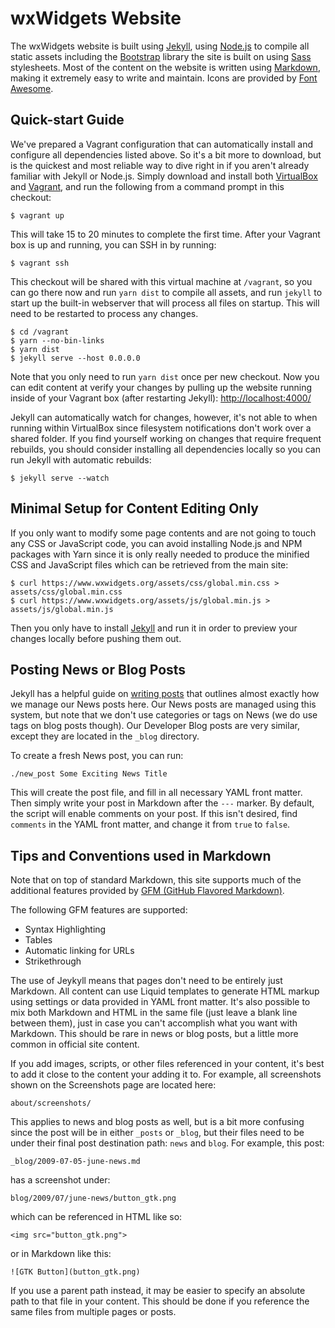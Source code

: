 wxWidgets Website
=================

The wxWidgets website is built using [Jekyll][jekyll], using [Node.js][node]
to compile all static assets including the [Bootstrap][bootstrap] library the
site is built on using [Sass][sass] stylesheets. Most of the content on the
website is written using [Markdown][markdown], making it extremely easy to write
and maintain. Icons are provided by [Font Awesome][fa].

[jekyll]: https://jekyllrb.com/
[node]: https://nodejs.org/
[bootstrap]: https://getbootstrap.com/
[fa]: https://fontawesome.com/
[sass]: https://sass-lang.com/
[markdown]: https://guides.github.com/features/mastering-markdown/

## Quick-start Guide

We've prepared a Vagrant configuration that can automatically install and
configure all dependencies listed above. So it's a bit more to download, but is
the quickest and most reliable way to dive right in if you aren't already
familiar with Jekyll or Node.js. Simply download and install both
[VirtualBox][vb] and [Vagrant][vagrant], and run the following from a command
prompt in this checkout:

    $ vagrant up

This will take 15 to 20 minutes to complete the first time. After your
Vagrant box is up and running, you can SSH in by running:

    $ vagrant ssh

This checkout will be shared with this virtual machine at `/vagrant`, so you
can go there now and run `yarn dist` to compile all assets, and run `jekyll` to
start up the built-in webserver that will process all files on startup. This
will need to be restarted to process any changes.

    $ cd /vagrant
    $ yarn --no-bin-links
    $ yarn dist
    $ jekyll serve --host 0.0.0.0

Note that you only need to run `yarn dist` once per new checkout. Now you can
edit content at verify your changes by pulling up the website running inside of
your Vagrant box (after restarting Jekyll): <http://localhost:4000/>

Jekyll can automatically watch for changes, however, it's not able to when
running within VirtualBox since filesystem notifications don't work over a
shared folder. If you find yourself working on changes that require frequent
rebuilds, you should consider installing all dependencies locally so you can
run Jekyll with automatic rebuilds:

    $ jekyll serve --watch

[vb]: https://www.virtualbox.org/wiki/Downloads
[vagrant]: https://www.vagrantup.com/downloads.html

## Minimal Setup for Content Editing Only

If you only want to modify some page contents and are not going to touch any
CSS or JavaScript code, you can avoid installing Node.js and NPM packages with
Yarn since it is only really needed to produce the minified CSS and JavaScript
files which can be retrieved from the main site:

    $ curl https://www.wxwidgets.org/assets/css/global.min.css > assets/css/global.min.css
    $ curl https://www.wxwidgets.org/assets/js/global.min.js > assets/js/global.min.js

Then you only have to install [Jekyll][] and run it in order to preview your
changes locally before pushing them out.

## Posting News or Blog Posts

Jekyll has a helpful guide on [writing posts] that outlines almost exactly how
we manage our News posts here. Our News posts are managed using this system, but
note that we don't use categories or tags on News (we do use tags on blog posts
though). Our Developer Blog posts are very similar, except they are located in
the `_blog` directory.

[writing posts]: https://jekyllrb.com/docs/posts/

To create a fresh News post, you can run:

```
./new_post Some Exciting News Title
```

This will create the post file, and fill in all necessary YAML front matter.
Then simply write your post in Markdown after the `---` marker. By default, the
script will enable comments on your post. If this isn't desired, find `comments`
in the YAML front matter, and change it from `true` to `false`.

## Tips and Conventions used in Markdown

Note that on top of standard Markdown, this site supports much of the additional
features provided by [GFM (GitHub Flavored Markdown)][gfm].

[gfm]: https://guides.github.com/features/mastering-markdown/

The following GFM features are supported:

* Syntax Highlighting
* Tables
* Automatic linking for URLs
* Strikethrough

The use of Jeykyll means that pages don't need to be entirely just Markdown. All
content can use Liquid templates to generate HTML markup using settings or data
provided in YAML front matter. It's also possible to mix both Markdown and HTML
in the same file (just leave a blank line between them), just in case you can't
accomplish what you want with Markdown. This should be rare in news or blog
posts, but a little more common in official site content.

If you add images, scripts, or other files referenced in your content, it's best
to add it close to the content your adding it to. For example, all screenshots
shown on the Screenshots page are located here:

```
about/screenshots/
```

This applies to news and blog posts as well, but is a bit more confusing since
the post will be in either `_posts` or `_blog`, but their files need to be under
their final post destination path: `news` and `blog`. For example, this post:

```
_blog/2009-07-05-june-news.md
```

has a screenshot under:

```
blog/2009/07/june-news/button_gtk.png
```

which can be referenced in HTML like so:

```
<img src="button_gtk.png">
```

or in Markdown like this:

```
![GTK Button](button_gtk.png)
```

If you use a parent path instead, it may be easier to specify an absolute path
to that file in your content. This should be done if you reference the same
files from multiple pages or posts.
